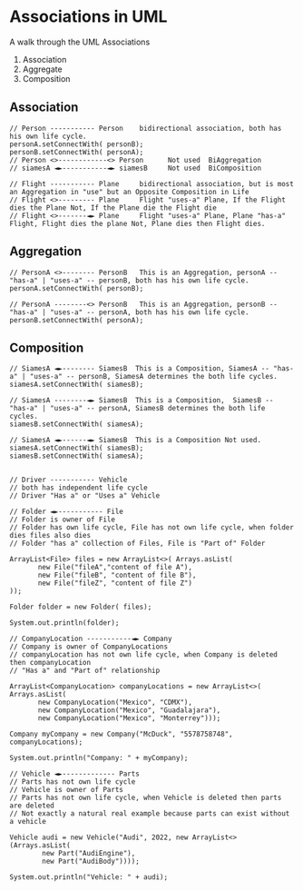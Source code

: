 # Associations in UML 
 
A walk through the UML Associations 

 1. Association
 2. Aggregate
 3. Composition


  ## Association
    // Person ----------- Person    bidirectional association, both has his own life cycle.
    personA.setConnectWith( personB);
    personB.setConnectWith( personA);
    // Person <>------------<> Person      Not used  BiAggregation
    // siamesA ◄►-----------◄► siamesB     Not used  BiComposition
  
    // Flight ----------- Plane     bidirectional association, but is most an Aggregation in "use" but an Opposite Composition in Life
    // Flight <>--------- Plane     Flight "uses-a" Plane, If the Flight dies the Plane Not, If the Plane die the Flight die
    // Flight <>-------◄► Plane     Flight "uses-a" Plane, Plane "has-a" Flight, Flight dies the plane Not, Plane dies then Flight dies.
  
  ## Aggregation
    // PersonA <>-------- PersonB   This is an Aggregation, personA -- "has-a" | "uses-a" -- personB, both has his own life cycle.
    personA.setConnectWith( personB);
  
    // PersonA --------<> PersonB   This is an Aggregation, personB -- "has-a" | "uses-a" -- personA, both has his own life cycle.
    personB.setConnectWith( personA);
  
  ## Composition 
    // SiamesA ◄►-------- SiamesB  This is a Composition, SiamesA -- "has-a" | "uses-a" -- personB, SiamesA determines the both life cycles.
    siamesA.setConnectWith( siamesB);
  
    // SiamesA --------◄► SiamesB  This is a Composition,  SiamesB -- "has-a" | "uses-a" -- personA, SiamesB determines the both life cycles.
    siamesB.setConnectWith( siamesA);
  
    // SiamesA ◄►------◄► SiamesB  This is a Composition Not used.
    siamesA.setConnectWith( siamesB);
    siamesB.setConnectWith( siamesA);
  
  
    // Driver ----------- Vehicle
    // both has independent life cycle
    // Driver "Has a" or "Uses a" Vehicle

    // Folder ◄►----------- File
    // Folder is owner of File
    // Folder has own life cycle, File has not own life cycle, when folder dies files also dies
    // Folder "has a" collection of Files, File is "Part of" Folder

    ArrayList<File> files = new ArrayList<>( Arrays.asList(
           new File("fileA","content of file A"),
           new File("fileB", "content of file B"),
           new File("fileZ", "content of file Z")
    ));

    Folder folder = new Folder( files);

    System.out.println(folder);

    // CompanyLocation -----------◄► Company
    // Company is owner of CompanyLocations
    // companyLocation has not own life cycle, when Company is deleted then companyLocation
    // "Has a" and "Part of" relationship

    ArrayList<CompanyLocation> companyLocations = new ArrayList<>( Arrays.asList(
           new CompanyLocation("Mexico", "CDMX"),
           new CompanyLocation("Mexico", "Guadalajara"),
           new CompanyLocation("Mexico", "Monterrey")));

    Company myCompany = new Company("McDuck", "5578758748", companyLocations);

    System.out.println("Company: " + myCompany);

    // Vehicle ◄►------------- Parts
    // Parts has not own life cycle
    // Vehicle is owner of Parts
    // Parts has not own life cycle, when Vehicle is deleted then parts are deleted
    // Not exactly a natural real example because parts can exist without a vehicle

    Vehicle audi = new Vehicle("Audi", 2022, new ArrayList<>(Arrays.asList(
            new Part("AudiEngine"),
            new Part("AudiBody"))));

    System.out.println("Vehicle: " + audi);